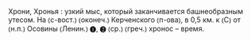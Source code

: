 ---
---

Хрони, Хронья
: узкий мыс, который заканчивается башнеобразным утесом. На ⦅с-вост.⦆ ⦅оконеч.⦆ Керченского ⦅п-ова⦆, в 0,5 км. к ⦅С⦆ от ⦅н.п.⦆ Осовины ⦅Ленин.⦆ ❶, ❷ ⦅ср.⦆ ⦅греч.⦆ хронос – время.
